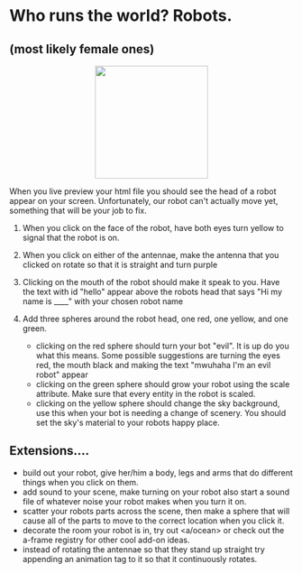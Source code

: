 
# Who runs the world? Robots.
## (most likely female ones)

<center>
<img src="https://cdn.pixabay.com/photo/2014/04/03/11/55/robot-312566_960_720.png" width="200" height="auto">
</center>

When you live preview your html file you should see the head of a robot appear on your screen. Unfortunately, our robot can't actually move yet, something that will be your job to fix.

1. When you click on the face of the robot, have both eyes turn yellow to signal that the robot is on.
2. When you click on either of the antennae, make the antenna that you clicked on rotate so that it is straight and turn purple

3. Clicking on the mouth of the robot should make it speak to you. Have the text with id "hello" appear above the robots head that says "Hi my name is ____" with your chosen robot name

4. Add three spheres around the robot head, one red, one yellow, and one green. 
    * clicking on the red sphere should turn your bot "evil". It is up do you what this means. Some possible suggestions are turning the eyes red, the mouth black and making the text "mwuhaha I'm an evil robot" appear
    * clicking on the green sphere should grow your robot using the scale attribute. Make sure that every entity in the robot is scaled.
    * clicking on the yellow sphere should change the sky background, use this when your bot is needing a change of scenery. You should set the sky's material to your robots happy place.
    
## Extensions....
* build out your robot, give her/him a body, legs and arms that do different things when you click on them.
* add sound to your scene, make turning on your robot also start a sound file of whatever noise your robot makes when you turn it on. 
* scatter your robots parts across the scene, then make a sphere that will cause all of the parts to move to the correct location when you click it. 
* decorate the room your robot is in, try out <a-ocean><a/ocean> or check out the a-frame registry for other cool add-on ideas. 
* instead of rotating the antennae so that they stand up straight try appending an animation tag to it so that it continuously rotates.
    


